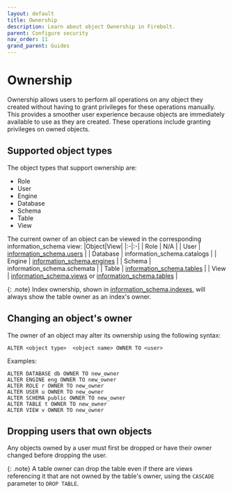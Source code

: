 ```yaml
---
layout: default
title: Ownership
description: Learn about object Ownership in Firebolt.
parent: Configure security
nav_order: 11
grand_parent: Guides
---
```


# Ownership

Ownership allows users to perform all operations on any object they created without having to grant privileges for these operations manually. This provides a smoother user experience because objects are immediately available to use as they are created. These operations include granting privileges on owned objects.

## Supported object types

The object types that support ownership are:
- Role
- User
- Engine
- Database
- Schema
- Table
- View

The current owner of an object can be viewed in the corresponding information_schema view:
|Object|View|
|:-|:-|
| Role | N/A |
| User | [information_schema.users](../../sql_reference/information-schema/users.md) |
| Database | information_schema.catalogs |
| Engine | [information_schema.engines](../../sql_reference/information-schema/engines.md) |
| Schema | information_schema.schemata |
| Table | [information_schema.tables](../../sql_reference/information-schema/tables.md) |
| View | [information_schema.views](../../sql_reference/information-schema/views.md) or [information_schema.tables](../../sql_reference/information-schema/tables.md) |

{: .note}
Index ownership, shown in [information_schema.indexes](../../sql_reference/information-schema/indexes.md), will always show the table owner as an index's owner.

## Changing an object's owner

The owner of an object may alter its ownership using the following syntax:
```
ALTER <object type>  <object name> OWNER TO <user>
```
Examples:
```
ALTER DATABASE db OWNER TO new_owner
ALTER ENGINE eng OWNER TO new_owner
ALTER ROLE r OWNER TO new_owner
ALTER USER u OWNER TO new_owner
ALTER SCHEMA public OWNER TO new_owner
ALTER TABLE t OWNER TO new_owner
ALTER VIEW v OWNER TO new_owner
```

## Dropping users that own objects

Any objects owned by a user must first be dropped or have their owner changed before dropping the user.

{: .note}
A table owner can drop the table even if there are views referencing it that are not owned by the table's owner, using the `CASCADE` parameter to `DROP TABLE`.